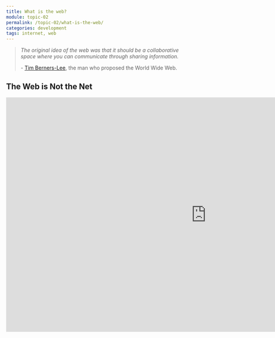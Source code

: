 ```yaml
---
title: What is the web?
module: topic-02
permalink: /topic-02/what-is-the-web/
categories: development
tags: internet, web
---
```


<div class="divider-heading"></div>


<blockquote>
  <p><i>The original idea of the web was that it should be a collaborative space where you can communicate through sharing information.</i></p>
  <p>- <a href="https://en.wikipedia.org/wiki/Tim_Berners-Lee">Tim Berners-Lee</a>, the man who proposed the World Wide Web.</p>
</blockquote>


## The Web is Not the Net
<!--<div class="embed-responsive embed-responsive-16by9">
  <iframe class="embed-responsive-item" src="https://www.youtube.com/embed/scWj1BMRHUA?rel=0&amp;showinfo=0" allowfullscreen></iframe>
  
</div>-->

<iframe src="https://hcdistancelearning.h5p.com/content/1291102481428315718/embed" width="1088" height="637" frameborder="0" allowfullscreen="allowfullscreen" allow="geolocation *; microphone *; camera *; midi *; encrypted-media *"></iframe><script src="https://hcdistancelearning.h5p.com/js/h5p-resizer.js" charset="UTF-8"></script>


<div class="divider-pg"></div>
